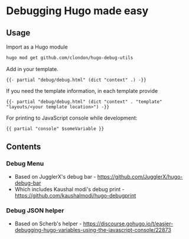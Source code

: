 Debugging Hugo made easy
=========================



Usage
------

Import as a Hugo module
```bash
hugo mod get github.com/clondon/hugo-debug-utils
```

Add in your template.

```go-html-template
{{- partial "debug/debug.html" (dict "context" .) -}}
```

If you need the template information, in each template provide

```go-html-template
{{- partial "debug/debug.html" (dict "context" . "template" "layouts/<your template location>") -}}
```


For printing to JavaScript console while development:
```go-html-template
{{ partial "console" $someVariable }}
```


Contents
--------

### Debug Menu

* Based on JugglerX's debug bar - https://github.com/JugglerX/hugo-debug-bar
* Which includes Kaushal modi's debug print - https://github.com/kaushalmodi/hugo-debugprint


### Debug JSON helper
* Based on Scherb's helper - https://discourse.gohugo.io/t/easier-debugging-hugo-variables-using-the-javascript-console/22873
